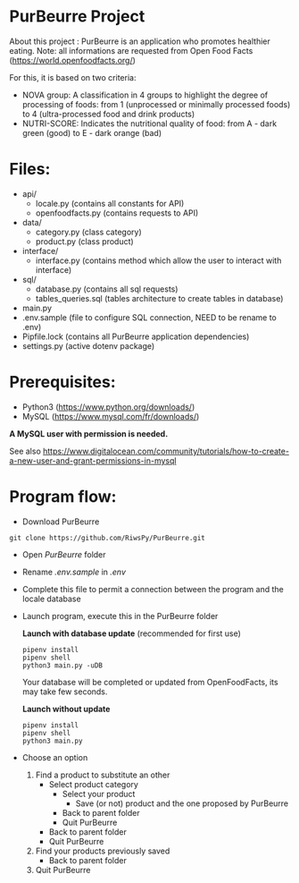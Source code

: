 # PurBeurre Project

About this project :
PurBeurre is an application who promotes healthier eating.
Note: all informations are requested from Open Food Facts (https://world.openfoodfacts.org/)

For this, it is based on two criteria:
* NOVA group: A classification in 4 groups to highlight the degree of processing of foods:
    from 1 (unprocessed or minimally processed foods) to 4 (ultra-processed food and drink products)
* NUTRI-SCORE: Indicates the nutritional quality of food:
    from A - dark green (good) to E - dark orange (bad)


# Files:
- api/
    - locale.py (contains all constants for API)
    - openfoodfacts.py (contains requests to API)
- data/
    - category.py (class category)
    - product.py (class product)
- interface/
    - interface.py (contains method which allow the user to interact with interface)
- sql/
    - database.py (contains all sql requests)
    - tables_queries.sql (tables architecture to create tables in database)
- main.py
- .env.sample (file to configure SQL connection, NEED to be rename to .env)
- Pipfile.lock (contains all PurBeurre application dependencies)
- settings.py (active dotenv package)



# Prerequisites:
* Python3 (https://www.python.org/downloads/)
* MySQL (https://www.mysql.com/fr/downloads/)

__A MySQL user with permission is needed.__

See also https://www.digitalocean.com/community/tutorials/how-to-create-a-new-user-and-grant-permissions-in-mysql


# Program flow:
* Download PurBeurre
```
git clone https://github.com/RiwsPy/PurBeurre.git
```
* Open _PurBeurre_ folder
* Rename _.env.sample_ in _.env_
* Complete this file to permit a connection between the program and the locale database
* Launch program, execute this in the PurBeurre folder

    __Launch with database update__ (recommended for first use)
    ```
    pipenv install
    pipenv shell
    python3 main.py -uDB
    ```
    Your database will be completed or updated from OpenFoodFacts, its may take few seconds.

    __Launch without update__
    ```
    pipenv install
    pipenv shell
    python3 main.py
    ```
* Choose an option
    1. Find a product to substitute an other
        * Select product category
            * Select your product
                * Save (or not) product and the one proposed by PurBeurre
            * Back to parent folder
            * Quit PurBeurre
        * Back to parent folder
        * Quit PurBeurre
    2. Find your products previously saved
        * Back to parent folder
    3. Quit PurBeurre